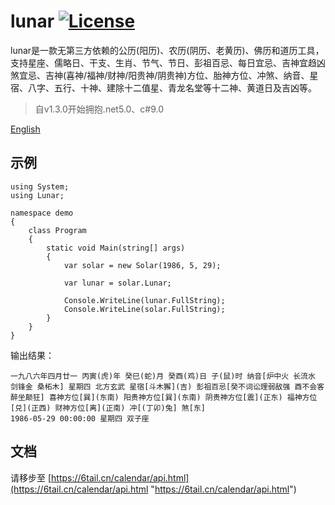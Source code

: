 # lunar [![License](https://img.shields.io/badge/license-MIT-4EB1BA.svg?style=flat-square)](https://github.com/6tail/lunar-csharp/blob/master/LICENSE)

lunar是一款无第三方依赖的公历(阳历)、农历(阴历、老黄历)、佛历和道历工具，支持星座、儒略日、干支、生肖、节气、节日、彭祖百忌、每日宜忌、吉神宜趋凶煞宜忌、吉神(喜神/福神/财神/阳贵神/阴贵神)方位、胎神方位、冲煞、纳音、星宿、八字、五行、十神、建除十二值星、青龙名堂等十二神、黄道日及吉凶等。

> 自v1.3.0开始拥抱.net5.0、c#9.0

[English](https://github.com/6tail/lunar-csharp/blob/master/README_EN.md)

## 示例

    using System;
    using Lunar;

    namespace demo
    {
        class Program
        {
            static void Main(string[] args)
            {
                var solar = new Solar(1986, 5, 29);
                 
                var lunar = solar.Lunar;
                 
                Console.WriteLine(lunar.FullString);
                Console.WriteLine(solar.FullString);
            }
        }
    }


输出结果：

    一九八六年四月廿一 丙寅(虎)年 癸巳(蛇)月 癸酉(鸡)日 子(鼠)时 纳音[炉中火 长流水 剑锋金 桑柘木] 星期四 北方玄武 星宿[斗木獬](吉) 彭祖百忌[癸不词讼理弱敌强 酉不会客醉坐颠狂] 喜神方位[巽](东南) 阳贵神方位[巽](东南) 阴贵神方位[震](正东) 福神方位[兑](正西) 财神方位[离](正南) 冲[(丁卯)兔] 煞[东]
    1986-05-29 00:00:00 星期四 双子座

## 文档

请移步至 [https://6tail.cn/calendar/api.html](https://6tail.cn/calendar/api.html "https://6tail.cn/calendar/api.html")
